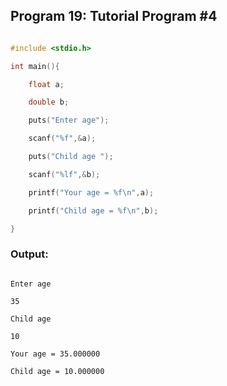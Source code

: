 ## Program 19: Tutorial Program #4

```c 

#include <stdio.h>

int main(){

    float a;

    double b;

    puts("Enter age");

    scanf("%f",&a);

    puts("Child age ");

    scanf("%lf",&b);

    printf("Your age = %f\n",a);

    printf("Child age = %f\n",b);

}

```

### Output:

```

Enter age

35

Child age

10

Your age = 35.000000

Child age = 10.000000

```

